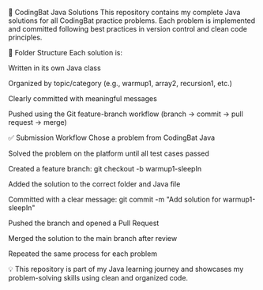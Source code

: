 📘 CodingBat Java Solutions
This repository contains my complete Java solutions for all CodingBat practice problems. Each problem is implemented and committed following best practices in version control and clean code principles.

📁 Folder Structure
Each solution is:

Written in its own Java class

Organized by topic/category (e.g., warmup1, array2, recursion1, etc.)

Clearly committed with meaningful messages

Pushed using the Git feature-branch workflow (branch → commit → pull request → merge)

✅ Submission Workflow
Chose a problem from CodingBat Java

Solved the problem on the platform until all test cases passed

Created a feature branch:
git checkout -b warmup1-sleepIn

Added the solution to the correct folder and Java file

Committed with a clear message:
git commit -m "Add solution for warmup1-sleepIn"

Pushed the branch and opened a Pull Request

Merged the solution to the main branch after review

Repeated the same process for each problem

💡 This repository is part of my Java learning journey and showcases my problem-solving skills using clean and organized code.
